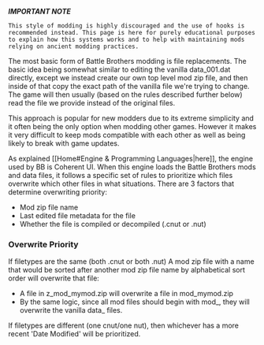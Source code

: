 ***IMPORTANT NOTE***
```
This style of modding is highly discouraged and the use of hooks is recommended instead. This page is here for purely educational purposes to explain how this systems works and to help with maintaining mods relying on ancient modding practices.
```

The most basic form of Battle Brothers modding is file replacements. The basic idea being somewhat similar to editing the vanilla data_001.dat directly, except we instead create our own top level mod zip file, and then inside of that copy the exact path of the vanilla file we're trying to change. The game will then usually (based on the rules described further below) read the file we provide instead of the original files.

This approach is popular for new modders due to its extreme simplicity and it often being the only option when modding other games. However it makes it very difficult to keep mods compatible with each other as well as being likely to break with game updates.

As explained [[Home#Engine & Programming Languages|here]], the engine used by BB is Coherent UI. When this engine loads the Battle Brothers mods and data files, it follows a specific set of rules to prioritize which files overwrite which other files in what situations. There are 3 factors that determine overwriting priority:
- Mod zip file name
- Last edited file metadata for the file
- Whether the file is compiled or decompiled (.cnut or .nut)

### Overwrite Priority
If filetypes are the same (both .cnut or both .nut) A mod zip file with a name that would be sorted after another mod zip file name by alphabetical sort order will overwrite that file:
- A file in z_mod_mymod.zip will overwrite a file in mod_mymod.zip
- By the same logic, since all mod files should begin with mod_, they will overwrite the vanilla data_ files.

If filetypes are different (one cnut/one nut), then whichever has a more recent 'Date Modified' will be prioritized.